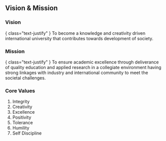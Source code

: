## Vision & Mission

### Vision

{ class="text-justify" }
To become a knowledge and creativity driven international university that contributes towards development of society.

### Mission

{ class="text-justify" }
To ensure academic excellence through deliverance of quality education and applied research in a collegiate environment having strong linkages with industry and international community to meet the societal challenges.

### Core Values

1. Integrity
1. Creativity
1. Excellence
1. Positivity
1. Tolerance
1. Humility
1. Self Discipline